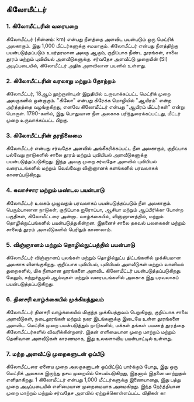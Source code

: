 ## கிலோமீட்டர்

### 1. **கிலோமீட்டரின் வரையறை**
கிலோமீட்டர் (சின்னம்: km) என்பது நீளத்தை அளவிட பயன்படும் ஒரு மெட்ரிக் அலகாகும். இது 1,000 மீட்டர்களுக்கு சமமாகும். கிலோமீட்டர் என்பது நீளத்திற்கு பயன்படுத்தப்படும் உயர்தரமான அலகு ஆகும், குறிப்பாக நீண்ட தூரங்கள், சாலை தூரம் மற்றும் புவியியல் அளவீடுகளுக்கு. சர்வதேச அளவீட்டு முறையின் (SI) அடிப்படையில், கிலோமீட்டர் அதிக அளவிலான பயனில் உள்ளது.

### 2. **கிலோமீட்டரின் வரலாறு மற்றும் தோற்றம்**
கிலோமீட்டர், 18ஆம் நூற்றாண்டின் இறுதியில் உருவாக்கப்பட்ட மெட்ரிக் முறை அலகுகளில் ஒன்றாகும். "கிலோ" என்பது கிரேக்க மொழியில் "ஆயிரம்" என்ற அர்த்தத்தை வழங்குகிறது, எனவே கிலோமீட்டர் என்பது "ஆயிரம் மீட்டர்கள்" என்று பொருள். 1790-களில், இது பொதுவான நீள அலகாக பரிந்துரைக்கப்பட்டது, மீட்டர் முறை உருவாக்கப்பட்ட பிறகு.

### 3. **கிலோமீட்டரின் தரநிலைமை**
கிலோமீட்டர் என்பது சர்வதேச அளவில் அங்கீகரிக்கப்பட்ட நீள அலகாகும், குறிப்பாக பல்வேறு நாடுகளில் சாலை தூரம் மற்றும் புவியியல் அளவீடுகளுக்கு பயன்படுத்தப்படுகிறது. இந்த அலகு முறை சர்வதேச அளவில் புவியியல் வரைபடங்களில் மற்றும் வெவ்வேறு விஞ்ஞானக் களங்களில் பரவலாகக் காணப்படுகிறது.

### 4. **கலாச்சார மற்றும் மண்டல பயன்பாடு**
கிலோமீட்டர் உலகம் முழுவதும் பரவலாகப் பயன்படுத்தப்படும் நீள அலகாகும். பெரும்பாலான நாடுகள், குறிப்பாக ஐரோப்பா, ஆசியா மற்றும் ஆப்பிரிக்கா போன்ற பகுதிகள், கிலோமீட்டரை அன்றாட வாழ்க்கையில், விஞ்ஞானத்தில், மற்றும் தொழில்நுட்பங்களில் பயன்படுத்துகின்றன. இதனைச் சாலை தகவல் பலகைகள் மற்றும் சாலைத் தூரம் அளவீடுகளில் பெரிதும் காணலாம்.

### 5. **விஞ்ஞானம் மற்றும் தொழில்நுட்பத்தில் பயன்பாடு**
கிலோமீட்டர் விஞ்ஞானப் புலங்கள் மற்றும் தொழில்நுட்ப திட்டங்களில் முக்கியமான அலகாக விளங்குகிறது. குறிப்பாக புவியியல், புவியியல் அளவீடுகள் மற்றும் வானியல் துறைகளில், மிக நீளமான தூரங்களை அளவிட கிலோமீட்டர் பயன்படுத்தப்படுகிறது. மேலும், சுற்றுச்சூழல் ஆய்வுகள் மற்றும் வரைபடங்களில் அலகாக இது பரவலாகப் பயன்படுத்தப்படுகிறது.

### 6. **தினசரி வாழ்க்கையில் முக்கியத்துவம்**
கிலோமீட்டர் தினசரி வாழ்க்கையில் மிகுந்த முக்கியத்துவம் பெறுகிறது, குறிப்பாக சாலை அளவீடுகள், நடைதூரங்கள் மற்றும் நகர இடங்களுக்கு இடையே உள்ள தூரங்களை அளவிட. மெட்ரிக் முறை பயன்படுத்தும் நாடுகளில், மக்கள் தங்கள் பயணத் தூரத்தை கிலோமீட்டர்களில் விவரிக்கின்றனர். இதன் எளிமையான முறை மாற்றம் மற்றும் தெளிவான அளவீடுகள் காரணமாக, இது உலகளாவிய பயன்பாட்டில் உள்ளது.

### 7. **மற்ற அளவீட்டு முறைகளுடன் ஒப்பீடு**
கிலோமீட்டரை ஏனைய முறை அலகுகளுடன் ஒப்பிட்டுப் பார்க்கும் போது, இது ஒரு மெட்ரிக் அலகாக இருந்து தசம முறையில் செயல்படுகிறது, இதனால் இதனை மாற்றுதல் எளிதாகிறது. 1 கிலோமீட்டர் என்பது 1,000 மீட்டர்களுக்கு இணையானது, இது பத்து முறை அடிப்படையில் எளிமையான முறைமையாக அமைகிறது. இந்த நேர்த்தியான முறை மாற்றம் மற்றும் சர்வதேச அளவில் ஏற்றுக்கொள்ளப்பட்ட விதிகள் கா
